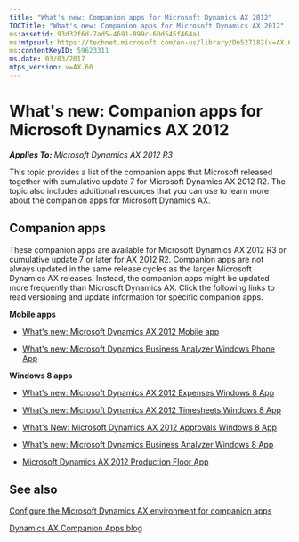 ```yaml
---
title: "What's new: Companion apps for Microsoft Dynamics AX 2012"
TOCTitle: "What's new: Companion apps for Microsoft Dynamics AX 2012"
ms:assetid: 93d32f6d-7ad5-4691-899c-60d545f464a1
ms:mtpsurl: https://technet.microsoft.com/en-us/library/Dn527182(v=AX.60)
ms:contentKeyID: 59623311
ms.date: 03/03/2017
mtps_version: v=AX.60
---
```


# What's new: Companion apps for Microsoft Dynamics AX 2012 


_**Applies To:** Microsoft Dynamics AX 2012 R3_

This topic provides a list of the companion apps that Microsoft released together with cumulative update 7 for Microsoft Dynamics AX 2012 R2. The topic also includes additional resources that you can use to learn more about the companion apps for Microsoft Dynamics AX.

## Companion apps

These companion apps are available for Microsoft Dynamics AX 2012 R3 or cumulative update 7 or later for AX 2012 R2. Companion apps are not always updated in the same release cycles as the larger Microsoft Dynamics AX releases. Instead, the companion apps might be updated more frequently than Microsoft Dynamics AX. Click the following links to read versioning and update information for specific companion apps.

**Mobile apps**

  - [What's new: Microsoft Dynamics AX 2012 Mobile app](what-s-new-microsoft-dynamics-ax-2012-mobile-app.md)

  - [What's new: Microsoft Dynamics Business Analyzer Windows Phone App](what-s-new-microsoft-dynamics-business-analyzer-windows-phone-app.md)

**Windows 8 apps**

  - [What's new: Microsoft Dynamics AX 2012 Expenses Windows 8 App](what-s-new-microsoft-dynamics-ax-2012-expenses-windows-8-app.md)

  - [What's new: Microsoft Dynamics AX 2012 Timesheets Windows 8 App](what-s-new-microsoft-dynamics-ax-2012-timesheets-windows-8-app.md)

  - [What's New: Microsoft Dynamics AX 2012 Approvals Windows 8 App](what-s-new-microsoft-dynamics-ax-2012-approvals-windows-8-app.md)

  - [What's new: Microsoft Dynamics Business Analyzer Windows 8 App](what-s-new-microsoft-dynamics-business-analyzer-windows-8-app.md)

  - [Microsoft Dynamics AX 2012 Production Floor App](microsoft-dynamics-ax-2012-production-floor-app.md)

## See also

[Configure the Microsoft Dynamics AX environment for companion apps](http://go.microsoft.com/fwlink/?linkid=281929%26clcid=0x409)

[Dynamics AX Companion Apps blog](http://blogs.msdn.com/b/axcompapp/)

  


